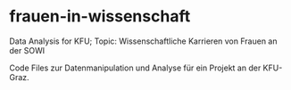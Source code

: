 # frauen-in-wissenschaft
Data Analysis for KFU; Topic: Wissenschaftliche Karrieren von Frauen an der SOWI


Code Files zur Datenmanipulation und Analyse für ein Projekt an der KFU-Graz.
